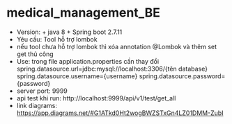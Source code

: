 # medical_management_BE
- Version: + java 8
           + Spring boot 2.7.11
- Yêu cầu: Tool hỗ trợ lombok
- nếu tool chưa hỗ trợ lombok thì xóa annotation @Lombok và thêm set get thủ công
- Use: trong file application.properties cần thay đổi
spring.datasource.url=jdbc:mysql://localhost:3306/{tên database}
spring.datasource.username={username}
spring.datasource.password={password}
- server port: 9999
- api test khi run: http://localhost:9999/api/v1/test/get_all
- link diagrams: https://app.diagrams.net/#G1ATkd0Ht2wogBWZSTxGn4LZ01DMM-ZubI

